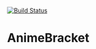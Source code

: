 [![Build Status](https://travis-ci.org/dxprog/anime-bracket.svg?branch=master)](https://travis-ci.org/dxprog/anime-bracket)

# AnimeBracket